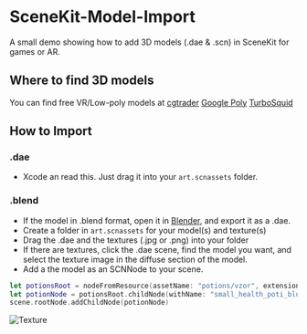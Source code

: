 # SceneKit-Model-Import
A small demo showing how to add 3D models (.dae &amp; .scn) in SceneKit for games or AR.

## Where to find 3D models
You can find free VR/Low-poly models at
[cgtrader](https://www.cgtrader.com/free-3d-models?polygons=lt_5k&low_poly=1)
[Google Poly](https://poly.google.com/)
[TurboSquid](https://www.turbosquid.com/Search/3D-Models/free)

## How to Import

### .dae
- Xcode an read this. Just drag it into your `art.scnassets` folder.

### .blend
- If the model in .blend format, open it in [Blender](https://www.blender.org/), and export it as a .dae.
- Create a folder in `art.scnassets`  for your model(s) and texture(s)
- Drag the .dae and the textures (.jpg or .png) into your folder
- If there are textures, click the .dae scene, find the model you want, and select the texture image in the diffuse section of the model.
- Add a the model as an SCNNode to your scene.

```swift
let potionsRoot = nodeFromResource(assetName: "potions/vzor", extensionName: "dae")
let potionNode = potionsRoot.childNode(withName: "small_health_poti_blue", recursively: true)!
scene.rootNode.addChildNode(potionNode)
```
![Texture][textureFix]

[textureFix]: https://github.com/p-sun/SceneKit-Model-Import/blob/master/Images/fix_dae_textures.png
